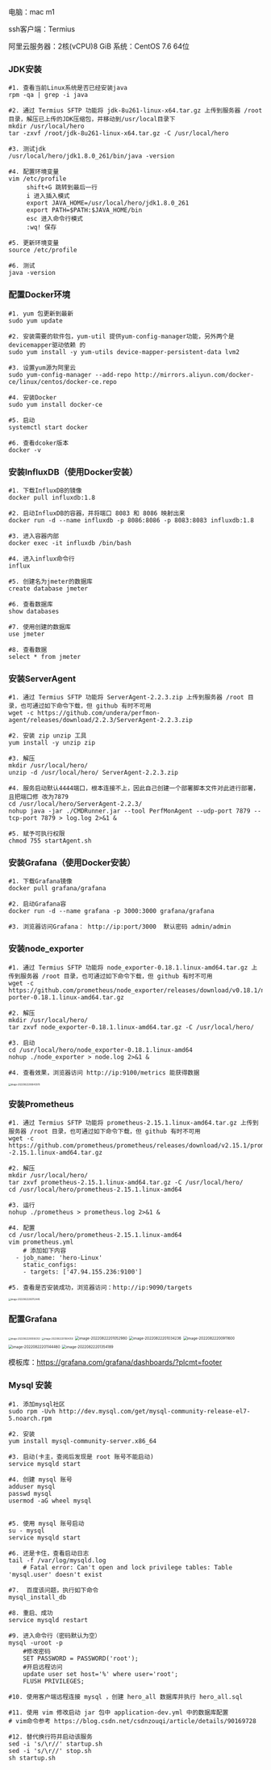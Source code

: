电脑：mac m1

ssh客户端：Termius 

阿里云服务器：2核(vCPU)8 GiB 系统：CentOS 7.6 64位

### JDK安装

```shell
#1. 查看当前Linux系统是否已经安装java
rpm -qa | grep -i java
    
#2. 通过 Termius SFTP 功能将 jdk-8u261-linux-x64.tar.gz 上传到服务器 /root 目录，解压已上传的JDK压缩包，并移动到/usr/local目录下
mkdir /usr/local/hero
tar -zxvf /root/jdk-8u261-linux-x64.tar.gz -C /usr/local/hero

#3. 测试jdk
/usr/local/hero/jdk1.8.0_261/bin/java -version
    
#4. 配置环境变量
vim /etc/profile
     shift+G 跳转到最后一行
     i 进入插入模式
     export JAVA_HOME=/usr/local/hero/jdk1.8.0_261
     export PATH=$PATH:$JAVA_HOME/bin
     esc 进入命令行模式
     :wq! 保存
  
#5. 更新环境变量
source /etc/profile
  
#6. 测试
java -version
```

### 配置Docker环境

```shell
#1. yum 包更新到最新
sudo yum update

#2. 安装需要的软件包，yum-util 提供yum-config-manager功能，另外两个是devicemapper驱动依赖 的
sudo yum install -y yum-utils device-mapper-persistent-data lvm2

#3. 设置yum源为阿里云
sudo yum-config-manager --add-repo http://mirrors.aliyun.com/docker-ce/linux/centos/docker-ce.repo

#4. 安装Docker
sudo yum install docker-ce

#5. 启动
systemctl start docker

#6. 查看dcoker版本
docker -v
```

### 安装InfluxDB（使用Docker安装）

```shell
#1. 下载InfluxDB的镜像
docker pull influxdb:1.8

#2. 启动InfluxDB的容器，并将端口 8083 和 8086 映射出来
docker run -d --name influxdb -p 8086:8086 -p 8083:8083 influxdb:1.8

#3. 进入容器内部
docker exec -it influxdb /bin/bash

#4. 进入influx命令行
influx

#5. 创建名为jmeter的数据库
create database jmeter

#6. 查看数据库
show databases

#7. 使用创建的数据库
use jmeter

#8. 查看数据
select * from jmeter
```

### 安装ServerAgent

```shell
#1. 通过 Termius SFTP 功能将 ServerAgent-2.2.3.zip 上传到服务器 /root 目录，也可通过如下命令下载，但 github 有时不可用
wget -c https://github.com/undera/perfmon-agent/releases/download/2.2.3/ServerAgent-2.2.3.zip

#2. 安装 zip unzip 工具
yum install -y unzip zip

#3. 解压
mkdir /usr/local/hero/
unzip -d /usr/local/hero/ ServerAgent-2.2.3.zip

#4. 服务启动默认4444端口，根本连接不上，因此自己创建一个部署脚本文件对此进行部署，且把端口修 改为7879
cd /usr/local/hero/ServerAgent-2.2.3/
nohup java -jar ./CMDRunner.jar --tool PerfMonAgent --udp-port 7879 --tcp-port 7879 > log.log 2>&1 &

#5. 赋予可执行权限
chmod 755 startAgent.sh
```



### 安装Grafana（使用Docker安装）

```shell
#1. 下载Grafana镜像
docker pull grafana/grafana

#2. 启动Grafana容
docker run -d --name grafana -p 3000:3000 grafana/grafana

#3. 浏览器访问Grafana： http://ip:port/3000  默认密码 admin/admin
```

### 安装node_exporter

```shell
#1. 通过 Termius SFTP 功能将 node_exporter-0.18.1.linux-amd64.tar.gz 上传到服务器 /root 目录，也可通过如下命令下载，但 github 有时不可用
wget -c https://github.com/prometheus/node_exporter/releases/download/v0.18.1/node_ex porter-0.18.1.linux-amd64.tar.gz

#2. 解压
mkdir /usr/local/hero/
tar zxvf node_exporter-0.18.1.linux-amd64.tar.gz -C /usr/local/hero/

#3. 启动
cd /usr/local/hero/node_exporter-0.18.1.linux-amd64
nohup ./node_exporter > node.log 2>&1 &

#4. 查看效果，浏览器访问 http://ip:9100/metrics 能获得数据
```

<img src="assets/image-20220822200643070.png" alt="image-20220822200643070" style="zoom:30%;" />

### 安装Prometheus

```shell
#1. 通过 Termius SFTP 功能将 prometheus-2.15.1.linux-amd64.tar.gz 上传到服务器 /root 目录，也可通过如下命令下载，但 github 有时不可用
wget -c https://github.com/prometheus/prometheus/releases/download/v2.15.1/prometheus -2.15.1.linux-amd64.tar.gz

#2. 解压
mkdir /usr/local/hero/
tar zxvf prometheus-2.15.1.linux-amd64.tar.gz -C /usr/local/hero/
cd /usr/local/hero/prometheus-2.15.1.linux-amd64

#3. 运行
nohup ./prometheus > prometheus.log 2>&1 &

#4. 配置
cd /usr/local/hero/prometheus-2.15.1.linux-amd64
vim prometheus.yml
	# 添加如下内容
  - job_name: 'hero-Linux'
    static_configs:
    - targets: ['47.94.155.236:9100']
   
#5. 查看是否安装成功，浏览器访问：http://ip:9090/targets
```

<img src="assets/image-20220822200753445.png" alt="image-20220822200753445" style="zoom:30%;" />

### 配置Grafana

<img src="assets/image-20220822200936353.png" alt="image-20220822200936353" style="zoom:30%;" />

<img src="assets/image-20220822201004350.png" alt="image-20220822201004350" style="zoom:30%;" />

<img src="assets/image-20220822201052980.png" alt="image-20220822201052980" style="zoom:50%;" />

<img src="assets/image-20220822201034236.png" alt="image-20220822201034236" style="zoom:50%;" />

<img src="assets/image-20220822200911600.png" alt="image-20220822200911600" style="zoom:50%;" />

<img src="assets/image-20220822201144460.png" alt="image-20220822201144460" style="zoom:50%;" />

<img src="assets/image-20220822201354189.png" alt="image-20220822201354189" style="zoom:50%;" />

模板库：https://grafana.com/grafana/dashboards/?plcmt=footer

### Mysql 安装

```shell
#1. 添加mysql社区
sudo rpm -Uvh http://dev.mysql.com/get/mysql-community-release-el7-5.noarch.rpm

#2. 安装
yum install mysql-community-server.x86_64

#3. 启动(卡主，查阅后发现是 root 账号不能启动)
service mysqld start

#4. 创建 mysql 账号
adduser mysql
passwd mysql
usermod -aG wheel mysql


#5. 使用 mysql 账号启动
su - mysql
service mysqld start

#6. 还是卡住，查看启动日志
tail -f /var/log/mysqld.log
	# Fatal error: Can't open and lock privilege tables: Table 		  'mysql.user' doesn't exist
	
#7.  百度该问题，执行如下命令
mysql_install_db

#8. 重启、成功
service mysqld restart

#9. 进入命令行（密码默认为空）
mysql -uroot -p
	#修改密码
	SET PASSWORD = PASSWORD('root');
	#开启远程访问
	update user set host='%' where user='root';
	FLUSH PRIVILEGES;

#10. 使用客户端远程连接 mysql ，创建 hero_all 数据库并执行 hero_all.sql

#11. 使用 vim 修改启动 jar 包中 application-dev.yml 中的数据库配置
# vim命令参考 https://blog.csdn.net/csdnzouqi/article/details/90169728

#12. 替代换行符并启动该服务
sed -i 's/\r//' startup.sh
sed -i 's/\r//' stop.sh
sh startup.sh
```

